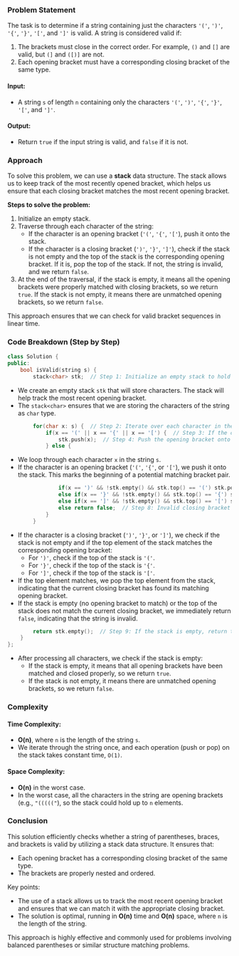### Problem Statement

The task is to determine if a string containing just the characters `'('`, `')'`, `'{'`, `'}'`, `'['`, and `']'` is valid. A string is considered valid if:
1. The brackets must close in the correct order. For example, `()` and `[]` are valid, but `(]` and `([)]` are not.
2. Each opening bracket must have a corresponding closing bracket of the same type.

#### Input:
- A string `s` of length `n` containing only the characters `'('`, `')'`, `'{'`, `'}'`, `'['`, and `']'`.

#### Output:
- Return `true` if the input string is valid, and `false` if it is not.

### Approach

To solve this problem, we can use a **stack** data structure. The stack allows us to keep track of the most recently opened bracket, which helps us ensure that each closing bracket matches the most recent opening bracket.

**Steps to solve the problem:**
1. Initialize an empty stack.
2. Traverse through each character of the string:
   - If the character is an opening bracket (`'('`, `'{'`, `'['`), push it onto the stack.
   - If the character is a closing bracket (`')'`, `'}'`, `']'`), check if the stack is not empty and the top of the stack is the corresponding opening bracket. If it is, pop the top of the stack. If not, the string is invalid, and we return `false`.
3. At the end of the traversal, if the stack is empty, it means all the opening brackets were properly matched with closing brackets, so we return `true`. If the stack is not empty, it means there are unmatched opening brackets, so we return `false`.

This approach ensures that we can check for valid bracket sequences in linear time.

### Code Breakdown (Step by Step)

```cpp
class Solution {
public:
    bool isValid(string s) {
        stack<char> stk;  // Step 1: Initialize an empty stack to hold opening brackets.
```
- We create an empty stack `stk` that will store characters. The stack will help track the most recent opening bracket.
- The `stack<char>` ensures that we are storing the characters of the string as `char` type.

```cpp
        for(char x: s) {  // Step 2: Iterate over each character in the string.
            if(x == '(' || x == '{' || x == '[') {  // Step 3: If the character is an opening bracket.
                stk.push(x);  // Step 4: Push the opening bracket onto the stack.
            } else {
```
- We loop through each character `x` in the string `s`. 
- If the character is an opening bracket (`'('`, `'{'`, or `'['`), we push it onto the stack. This marks the beginning of a potential matching bracket pair.

```cpp
                if(x == ')' && !stk.empty() && stk.top() == '(') stk.pop();  // Step 5: Handle closing bracket ')'
                else if(x == '}' && !stk.empty() && stk.top() == '{') stk.pop();  // Step 6: Handle closing bracket '}'
                else if(x == ']' && !stk.empty() && stk.top() == '[') stk.pop();  // Step 7: Handle closing bracket ']'
                else return false;  // Step 8: Invalid closing bracket or unmatched bracket.
            }
        }
```
- If the character is a closing bracket (`')'`, `'}'`, or `']'`), we check if the stack is not empty and if the top element of the stack matches the corresponding opening bracket:
  - For `')'`, check if the top of the stack is `'('`.
  - For `'}'`, check if the top of the stack is `'{'`.
  - For `']'`, check if the top of the stack is `'['`.
- If the top element matches, we pop the top element from the stack, indicating that the current closing bracket has found its matching opening bracket.
- If the stack is empty (no opening bracket to match) or the top of the stack does not match the current closing bracket, we immediately return `false`, indicating that the string is invalid.

```cpp
        return stk.empty();  // Step 9: If the stack is empty, return true; otherwise, false.
    }
};
```
- After processing all characters, we check if the stack is empty:
  - If the stack is empty, it means that all opening brackets have been matched and closed properly, so we return `true`.
  - If the stack is not empty, it means there are unmatched opening brackets, so we return `false`.

### Complexity

#### Time Complexity:
- **O(n)**, where `n` is the length of the string `s`. 
- We iterate through the string once, and each operation (push or pop) on the stack takes constant time, `O(1)`.

#### Space Complexity:
- **O(n)** in the worst case. 
- In the worst case, all the characters in the string are opening brackets (e.g., `"((((("`), so the stack could hold up to `n` elements.

### Conclusion

This solution efficiently checks whether a string of parentheses, braces, and brackets is valid by utilizing a stack data structure. It ensures that:
- Each opening bracket has a corresponding closing bracket of the same type.
- The brackets are properly nested and ordered.

Key points:
- The use of a stack allows us to track the most recent opening bracket and ensures that we can match it with the appropriate closing bracket.
- The solution is optimal, running in **O(n)** time and **O(n)** space, where `n` is the length of the string.

This approach is highly effective and commonly used for problems involving balanced parentheses or similar structure matching problems.